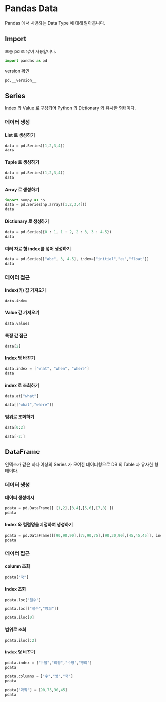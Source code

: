 # Pandas Data
Pandas 에서 사용되는 Data Type 에 대해 알아봅니다.

## Import
보통 pd 로 많이 사용합니다.


```python
import pandas as pd
```

version 확인


```python
pd.__version__
```

## Series

Index 와 Value 로 구성되어 Python 의 Dictionary 와 유사한 형태이다.

### 데이터 생성

#### List 로 생성하기


```python
data = pd.Series([1,2,3,4])
data
```

#### Tuple 로 생성하기


```python
data = pd.Series((1,2,3,4))
data
```

#### Array 로 생성하기


```python
import numpy as np
data = pd.Series(np.array([1,2,3,4]))
data
```

#### Dictionary 로 생성하기


```python
data = pd.Series({0 : 1, 1 : 2, 2 : 3, 3 : 4.5})
data
```

#### 여러 자료 형 index 를 넣어 생성하기


```python
data = pd.Series(["abc", 3, 4.5], index=["initial","ea","float"])
data
```

### 데이터 접근

#### Index(키) 값 가져오기


```python
data.index
```

#### Value 값 가져오기


```python
data.values
```

#### 특정 값 접근


```python
data[2]
```

#### Index 명 바꾸기


```python
data.index = ["what", "when", "where"]
data
```

#### index 로 조회하기


```python
data.at["what"]
```


```python
data[["what","where"]]
```

#### 범위로 조회하기


```python
data[0:2]
```


```python
data[-2:]
```

## DataFrame

인덱스가 같은 하나 이상의 Series 가 모여진 데이터형으로 DB 의 Table 과 유사한 형태이다.

### 데이터 생성

#### 데이터 생성예시


```python
pdata = pd.DataFrame([ [1,2],[3,4],[5,6],[7,8] ])
pdata
```

#### Index 와 컬럼명을 지정하여 생성하기


```python
pdata = pd.DataFrame([[90,90,90],[75,90,75],[90,30,90],[45,45,45]], index=["철수","영희","영수","희영"], columns = ["국","영","수"])
pdata
```

### 데이터 접근

#### column 조회


```python
pdata["국"]
```

#### Index 조회


```python
pdata.loc["철수"]
```


```python
pdata.loc[["철수","영희"]]
```


```python
pdata.iloc[0]
```

#### 범위로 조회


```python
pdata.iloc[:2]
```

#### Index 명 바꾸기


```python
pdata.index = ["수철","희영","수영","영희"]
pdata
```


```python
pdata.columns = ["수","영","국"]
pdata
```


```python
pdata["과학"] = [90,75,30,45]
pdata
```


```python

```
